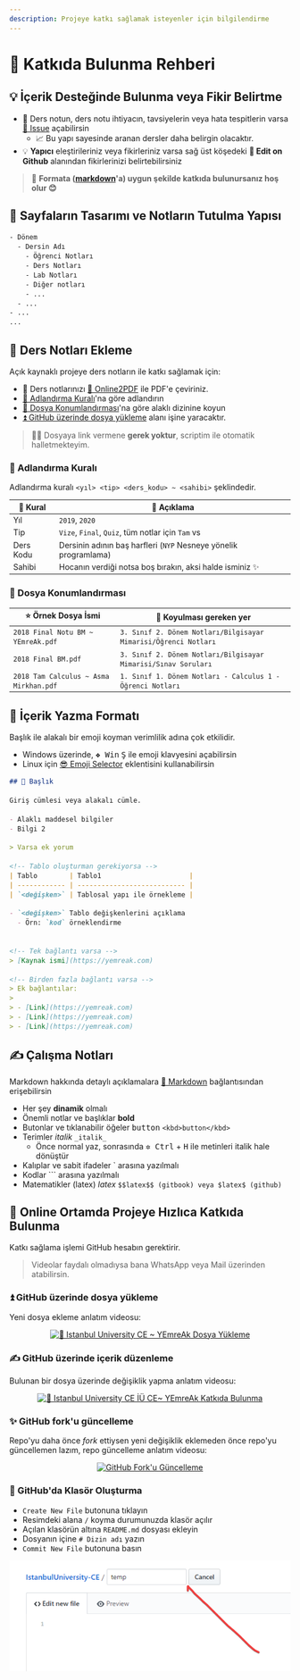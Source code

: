 ```yaml
---
description: Projeye katkı sağlamak isteyenler için bilgilendirme
---
```


# 💖 Katkıda Bulunma Rehberi

<!-- TODO: Forkları güncelleme alanı eklenecek -->

## 💡 İçerik Desteğinde Bulunma veya Fikir Belirtme

- 📙 Ders notun, ders notu ihtiyacın, tavsiyelerin veya hata tespitlerin varsa [🦋 Issue](https://github.com/yedhrab/IstanbulUniversity-CE/issues) açabilirsin
  - 📈 Bu yapı sayesinde aranan dersler daha belirgin olacaktır.
- 💡 **Yapıcı** eleştirileriniz veya fikirleriniz varsa sağ üst köşedeki  **🏹 Edit on Github** alanından fikirlerinizi belirtebilirsiniz

> 📌 **Formata ([markdown](https://wiki.yemreak.com/1-programlama-notlari/0-genel-notlar/2-markdown)'a) uygun şekilde katkıda bulunursanız hoş olur 😊**


## 👷‍ Sayfaların Tasarımı ve Notların Tutulma Yapısı

```txt
- Dönem
  - Dersin Adı
    - Öğrenci Notları
    - Ders Notları
    - Lab Notları
    - Diğer notları
    - ...
  - ...
- ...
...
```

## 📙 Ders Notları Ekleme

Açık kaynaklı projeye ders notların ile katkı sağlamak için:

- 💫 Ders notlarınızı [📕 Online2PDF](https://online2pdf.com/) ile PDF'e çeviriniz.
- [👮‍ Adlandırma Kuralı](#adlandirma-kurali)'na göre adlandırın
- [🚙 Dosya Konumlandırması](#dosya-konumlandirmasi)'na göre alaklı dizinine koyun
- [⏫ GitHub üzerinde dosya yükleme](#github-uezerinde-dosya-yuekleme) alanı işine yaracaktır.

> 👨‍💻 Dosyaya link vermene **gerek yoktur**, scriptim ile otomatik halletmekteyim.

### 👮‍ Adlandırma Kuralı <a name="adlandirma-kurali"></a>

Adlandırma kuralı `<yıl> <tip> <ders_kodu> ~ <sahibi>` şeklindedir.

| 👮‍ Kural | 📜 Açıklama                                                      |
| --------- | ---------------------------------------------------------------- |
| Yıl       | `2019`, `2020`                                                   |
| Tip       | `Vize`, `Final`, `Quiz`, tüm notlar için `Tam` vs                |
| Ders Kodu | Dersinin adının baş harfleri (`NYP` Nesneye yönelik programlama) |
| Sahibi    | Hocanın verdiği notsa boş bırakın, aksi halde isminiz ✨          |

### 🚙 Dosya Konumlandırması <a name="dosya-konumlandirmasi"></a>

| ⭐ Örnek Dosya İsmi                     | 📁 Koyulması gereken yer                                        |
| -------------------------------------- | --------------------------------------------------------------- |
| `2018 Final Notu BM ~ YEmreAk.pdf`     | `3. Sınıf 2. Dönem Notları/Bilgisayar Mimarisi/Öğrenci Notları` |
| `2018 Final BM.pdf`                    | `3. Sınıf 2. Dönem Notları/Bilgisayar Mimarisi/Sınav Soruları`  |
| `2018 Tam Calculus ~ Asma Mirkhan.pdf` | `1. Sınıf 1. Dönem Notları - Calculus 1 - Öğrenci Notları`      |



## 📑 İçerik Yazma Formatı

Başlık ile alakalı bir emoji koyman verimlilik adına çok etkilidir.

- Windows üzerinde, <kbd>❖ Win</kbd> <kbd>Ş</kbd> ile emoji klavyesini açabilirsin
- Linux için [😎 Emoji Selector](https://extensions.gnome.org/extension/1162/emoji-selector/) eklentisini kullanabilirsin

```md
## 🌟 Başlık

Giriş cümlesi veya alakalı cümle.

- Alaklı maddesel bilgiler
- Bilgi 2

> Varsa ek yorum

<!-- Tablo oluşturman gerekiyorsa -->
| Tablo        | Tablo1                      |
| ------------ | --------------------------- |
| `<değişken>` | Tablosal yapı ile örnekleme |

- `<değişken>` Tablo değişkenlerini açıklama
  - Örn: `kod` örneklendirme


<!-- Tek bağlantı varsa -->
> [Kaynak ismi](https://yemreak.com)

<!-- Birden fazla bağlantı varsa -->
> Ek bağlantılar:
>
> - [Link](https://yemreak.com)
> - [Link](https://yemreak.com)
> - [Link](https://yemreak.com)

```

## ✍ Çalışma Notları

Markdown hakkında detaylı açıklamalara [📑 Markdown](https://wiki.yemreak.com/1-programlama-notlari/0-genel-notlar/2-markdown) bağlantısından erişebilirsin

- Her şey **dinamik** olmalı
- Önemli notlar ve başlıklar **bold**
- Butonlar ve tıklanabilir öğeler <kbd>button</kbd> `<kbd>button</kbd>`
- Terimler _italik_ `_italik_`
  - Önce normal yaz, sonrasında <kbd>✲ Ctrl</kbd> + <kbd>H</kbd> ile metinleri italik hale dönüştür
- Kalıplar ve sabit ifadeler \` arasına yazılmalı
- Kodlar ``` arasına yazılmalı
- Matematikler (latex) $latex$ `$$latex$$ (gitbook) veya $latex$ (github) `

## 🏃‍ Online Ortamda Projeye Hızlıca Katkıda Bulunma

Katkı sağlama işlemi GitHub hesabın gerektirir.

> Videolar faydalı olmadıysa bana WhatsApp veya Mail üzerinden atabilirsin.


### ⏫ GitHub üzerinde dosya yükleme <a name="github-uezerinde-dosya-yuekleme"></a>

Yeni dosya ekleme anlatım videosu:

<div align="center">
  <a href="https://www.youtube.com/watch?v=zI5G7KQ87Zk"><img src="https://img.youtube.com/vi/zI5G7KQ87Zk/0.jpg" alt="🏫 Istanbul University CE ~ YEmreAk Dosya Yükleme"></a>
</div>

### ✍ GitHub üzerinde içerik düzenleme

Bulunan bir dosya üzerinde değişiklik yapma anlatım videosu:

<div align="center">
  <a href="https://www.youtube.com/watch?v=8IZQZrFpVMI"><img src="https://img.youtube.com/vi/8IZQZrFpVMI/0.jpg" alt="🏫 Istanbul University CE İÜ CE~ YEmreAk Katkıda Bulunma"></a>
</div>

### ✨ GitHub fork'u güncelleme

Repo'yu daha önce _fork_ ettiysen yeni değişiklik eklemeden önce repo'yu güncellemen lazım, repo güncelleme anlatım videosu:

<div align="center">
  <a href="https://www.youtube.com/watch?v=opIkgag6LFo"><img src="https://img.youtube.com/vi/opIkgag6LFo/0.jpg" alt="GitHub Fork'u Güncelleme"></a>
</div>

### 📂 GitHub'da Klasör Oluşturma

- `Create New File` butonuna tıklayın
- Resimdeki alana `/` koyma durumunuzda klasör açılır
- Açılan klasörün altına `README.md` dosyası ekleyin
- Dosyanın içine `# Dizin adı` yazın
- `Commit New File` butonuna basın

![](res/create_dir.png)
